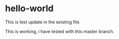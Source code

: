 # hello-world

This is test update in the existing file.

This is working, i have tested with this master branch.
